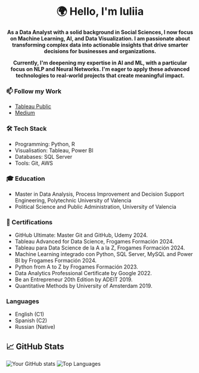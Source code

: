 <h1 align="center">🌍 <strong>Hello, I'm Iuliia</strong></h1>
<p align="center">
  <strong>As a Data Analyst with a solid background in Social Sciences, I now focus on Machine Learning, AI, and Data Visualization. I am passionate about transforming complex data into actionable insights that drive smarter decisions for businesses and organizations.</strong>
</p>
<p align="center">
  <strong>Currently, I'm deepening my expertise in AI and ML, with a particular focus on NLP and Neural Networks. I'm eager to apply these advanced technologies to real-world projects that create meaningful impact.</strong>
</p>

### 📫 Follow my Work
- [Tableau Public](https://public.tableau.com/app/profile/iuliia.rytck/vizzes)
- [Medium](https://medium.com/@Rytck)

### 🛠️ Tech Stack
* Programming: Python, R
* Visualisation: Tableau, Power BI
* Databases: SQL Server
* Tools: Git, AWS

### 🎓 Education
* Master in Data Analysis, Process Improvement and Decision Support Engineering, Polytechnic University of Valencia
* Political Science and Public Administration, University of Valencia

### 📜 Certifications
* GitHub Ultimate: Master Git and GitHub, Udemy 2024.
* Tableau Advanced for Data Science, Frogames Formación 2024.
* Tableau para Data Science de la A a la Z, Frogames Formación 2024.
* Machine Learning integrado con Python, SQL Server, MySQL and Power BI by Frogames Formación 2024.
* Python from A to Z by Frogames Formación 2023.
* Data Analytics Professional Certificate by Google 2022.
* Be an Entrepreneur 20th Edition by ADEIT 2019.
* Quantitative Methods by University of Amsterdam 2019.

### Languages
* English (C1)
* Spanish (C2)
* Russian (Native)

## 📈 GitHub Stats
![Your GitHub stats](https://github-readme-stats.vercel.app/api?username=irytck&show_icons=true&theme=radical)
![Top Languages](https://github-readme-stats.vercel.app/api/top-langs/?username=irytck&layout=compact&theme=radical)




